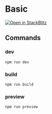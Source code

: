 # Basic

[![Open in StackBlitz](https://developer.stackblitz.com/img/open_in_stackblitz_small.svg)](https://stackblitz.com/github/sapphi-red/vite-setup-catalogue/tree/main/examples/basic)

## Commands

### dev

```shell
npm run dev
```

### build

```shell
npm run build
```

### preview

```shell
npm run preview
```
